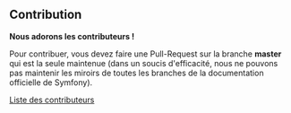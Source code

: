 Contribution
------------

**Nous adorons les contributeurs !**

Pour contribuer, vous devez faire une Pull-Request sur la branche **master** qui est la seule maintenue (dans un soucis d'efficacité, nous ne pouvons pas maintenir les miroirs de toutes les branches de la documentation officielle de Symfony).

[Liste des contributeurs](https://github.com/symfony-fr/symfony-docs-fr/graphs/contributors)
